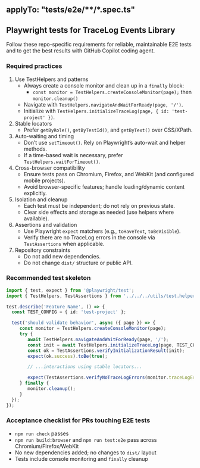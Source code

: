applyTo: "tests/e2e/**/*.spec.ts"
---

## Playwright tests for TraceLog Events Library

Follow these repo-specific requirements for reliable, maintainable E2E tests and to get the best results with GitHub Copilot coding agent.

### Required practices
1. Use TestHelpers and patterns
	- Always create a console monitor and clean up in a `finally` block:
	  - `const monitor = TestHelpers.createConsoleMonitor(page);` then `monitor.cleanup()`
	- Navigate with `TestHelpers.navigateAndWaitForReady(page, '/')`.
	- Initialize with `TestHelpers.initializeTraceLog(page, { id: 'test-project' })`.
2. Stable locators
	- Prefer `getByRole()`, `getByTestId()`, and `getByText()` over CSS/XPath.
3. Auto-waiting and timing
	- Don’t use `setTimeout()`. Rely on Playwright’s auto-wait and helper methods.
	- If a time-based wait is necessary, prefer `TestHelpers.waitForTimeout()`.
4. Cross-browser compatibility
	- Ensure tests pass on Chromium, Firefox, and WebKit (and configured mobile projects).
	- Avoid browser-specific features; handle loading/dynamic content explicitly.
5. Isolation and cleanup
	- Each test must be independent; do not rely on previous state.
	- Clear side effects and storage as needed (use helpers where available).
6. Assertions and validation
	- Use Playwright `expect` matchers (e.g., `toHaveText`, `toBeVisible`).
	- Verify there are no TraceLog errors in the console via `TestAssertions` when applicable.
7. Repository constraints
	- Do not add new dependencies.
	- Do not change `dist/` structure or public API.

### Recommended test skeleton
```ts
import { test, expect } from '@playwright/test';
import { TestHelpers, TestAssertions } from '../../../utils/test.helpers';

test.describe('Feature Name', () => {
  const TEST_CONFIG = { id: 'test-project' };

  test('should validate behavior', async ({ page }) => {
	 const monitor = TestHelpers.createConsoleMonitor(page);
	 try {
		await TestHelpers.navigateAndWaitForReady(page, '/');
		const init = await TestHelpers.initializeTraceLog(page, TEST_CONFIG);
		const ok = TestAssertions.verifyInitializationResult(init);
		expect(ok.success).toBe(true);

		// ...interactions using stable locators...

		expect(TestAssertions.verifyNoTraceLogErrors(monitor.traceLogErrors)).toBe(true);
	 } finally {
		monitor.cleanup();
	 }
  });
});
```

### Acceptance checklist for PRs touching E2E tests
- `npm run check` passes
- `npm run build:browser` and `npm run test:e2e` pass across Chromium/Firefox/WebKit
- No new dependencies added; no changes to `dist/` layout
- Tests include console monitoring and `finally` cleanup